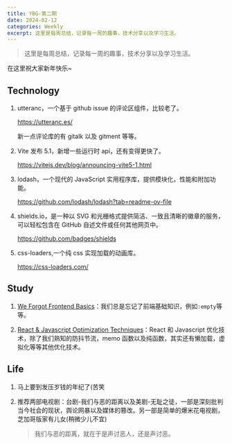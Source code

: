 ```yaml
---
title: YBG-第二期
date: 2024-02-12
categories: Weekly
excerpt: 这里是每周总结，记录每一周的趣事，技术分享以及学习生活。
---
```


> 这里是每周总结，记录每一周的趣事，技术分享以及学习生活。

在这里祝大家新年快乐~

## Technology

1. utteranc，一个基于 github issue 的评论区组件，比较老了。

   https://utteranc.es/

   新一点评论库的有 gitalk 以及 gitment 等等。

2. Vite 发布 5.1，新增一些运行时 api，还有变得更快了。

   https://vitejs.dev/blog/announcing-vite5-1.html

3. lodash，一个现代的 JavaScript 实用程序库，提供模块化，性能和附加功能。

   https://github.com/lodash/lodash?tab=readme-ov-file

4. shields.io，是一种以 SVG 和光栅格式提供简洁、一致且清晰的徽章的服务，可以轻松包含在 GitHub 自述文件或任何其他网页中。

   https://github.com/badges/shields

5. css-loaders,一个纯 css 实现加载的动画库。

   https://css-loaders.com/

## Study

1. [We Forgot Frontend Basics](https://blog.stackademic.com/we-forgot-frontend-basics-2f9a1c4dabaa)：我们总是忘记了前端基础知识，例如`:empty`等等。

2. [React & Javascript Optimization Techniques](https://medium.com/globant/javascript-optimization-techniques-20d8d167dadd)：React 和 Javascript 优化技术，除了我们熟知的防抖节流，memo 函数以及纯函数，其实还有懒加载，虚拟化等等其他优化技术。

## Life

1. 马上要到发压岁钱的年纪了(苦笑

2. 推荐两部电视剧：台剧-我们与恶的距离以及美剧-无耻之徒，一部是深刻批判当今社会的现状，舆论网暴以及媒体的篡改。另一部是简单的爆米花电视剧，芝加哥版家有儿女(稍微少儿不宜)
   > 我们与恶的距离，就在于是声讨恶人，还是声讨恶。
